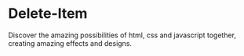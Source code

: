 # Delete-Item
Discover the amazing possibilities of html, css and javascript together, creating amazing effects and designs.
